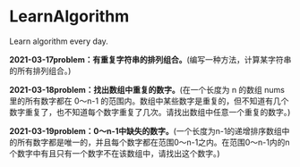 # LearnAlgorithm
Learn algorithm every day.

<p><strong>2021-03-17</strong><strong>problem：有重复字符串的排列组合。</strong>(编写一种方法，计算某字符串的所有排列组合。)
</p>
<p><strong>2021-03-18</strong><strong>problem：找出数组中重复的数字。</strong>(在一个长度为 n 的数组 nums 里的所有数字都在 0～n-1 的范围内。数组中某些数字是重复的，但不知道有几个数字重复了，也不知道每个数字重复了几次。请找出数组中任意一个重复的数字。)
</p>
<p><strong>2021-03-19</strong><strong>problem：0～n-1中缺失的数字。</strong>(一个长度为n-1的递增排序数组中的所有数字都是唯一的，并且每个数字都在范围0～n-1之内。在范围0～n-1内的n个数字中有且只有一个数字不在该数组中，请找出这个数字。)
</p>


    
